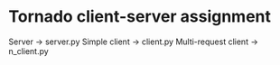 <h1>Tornado client-server assignment</h1>

<p>
Server -> server.py
Simple client -> client.py
Multi-request client -> n_client.py
</p>
